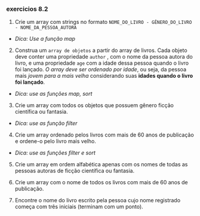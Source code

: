 ### exercicios 8.2

1. Crie um array com strings no formato `NOME_DO_LIVRO - GÊNERO_DO_LIVRO - NOME_DA_PESSOA_AUTORA`

- _Dica: Use a função map_


2. Construa um `array de objetos` a partir do array de livros. Cada objeto deve conter uma propriedade `author` , com o nome da pessoa autora do livro, e uma propriedade `age` com a idade dessa pessoa quando o livro foi lançado. _O array deve ser ordenado por idade_, ou seja, da pessoa mais _jovem para a mais velha_ considerando suas **idades quando o livro foi lançado**.

- _Dica: use as funções map, sort_


3. Crie um array com todos os objetos que possuem gênero ficção científica ou fantasia.

- _Dica: use as função filter_


4. Crie um array ordenado pelos livros com mais de 60 anos de publicação e ordene-o pelo livro mais velho.

- _Dica: use as funções filter e sort_


5. Crie um array em ordem alfabética apenas com os nomes de todas as pessoas autoras de ficção científica ou fantasia.


6. Crie um array com o nome de todos os livros com mais de 60 anos de publicação.


7. Encontre o nome do livro escrito pela pessoa cujo nome registrado começa com três iniciais (terminam com um ponto).

